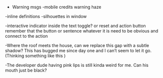 - Warning msgs
-mobile
	credits
	warning
	haze

-inline definitions
-silhouettes in window

-interactive indicator inside the text
     toggle?
    or reset and action button
     remember that the button or sentence whatever it is need to be obvious and connect to the action

-Where the roof meets the house, can we replace this gap with a subtle shadow? This has bugged me since day one and I can’t seem to let it go. (Thinking something like this )

-The developer dude having pink lips is still kinda weird for me. Can his mouth just be black?